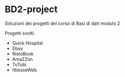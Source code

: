 # BD2-project

Soluzioni dei progetti del corso di Basi di dati modulo 2

Progetti svolti:
+ Quick Hospital
+ Ebuy
+ RistoBook
+ AmaZZon
+ TuTubi
+ IttiesseWeb
